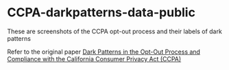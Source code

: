 # CCPA-darkpatterns-data-public
These are screenshots of the CCPA opt-out process and their labels of dark patterns

Refer to the original paper [Dark Patterns in the Opt-Out Process and Compliance with the California Consumer Privacy Act (CCPA)](https://dl.acm.org/doi/full/10.1145/3706598.3714138)



